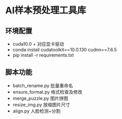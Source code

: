 # AI样本预处理工具库
## 环境配置
* cuda10.0 + 对应显卡驱动
* conda install cudatoolkit==10.0.130 cudnn==7.6.5
* pip install -r requirements.txt

## 脚本功能
* batch_rename.py 批量重命名
* ensure_format.py 格式检查及修改
* merge_puzzle.py 图片拼图
* resize_img.py 放缩图片尺寸
* align.py 人脸检测+分割


